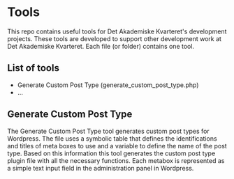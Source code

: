 # Tools

This repo contains useful tools for Det Akademiske Kvarteret's development projects. These tools are developed to support other development work at Det Akademiske Kvarteret. Each file (or folder) contains one tool.

## List of tools
*  Generate Custom Post Type (generate_custom_post_type.php)
* ...

## Generate Custom Post Type

The Generate Custom Post Type tool generates custom post types for Wordpress. The file uses a symbolic table that defines the identifications and titles of meta boxes to use and a variable to define the name of the post type. Based on this information this tool generates the custom post type plugin file with all the necessary functions. Each metabox is represented as a simple text input field in the administration panel in Wordpress.